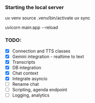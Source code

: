 ### Starting the local server

uv venv
source .venv/bin/activate
uv sync

uvicorn main:app --reload

### TODO:

- [x] Connection and TTS classes
- [x] Gemini integration - realtime to text
- [x] Transcripts
- [x] DB integration
- [x] Chat context
- [x] Integrate asyncio
- [ ] Rename chat
- [ ] Scripting, agenda endpoint
- [ ] Logging, analytics